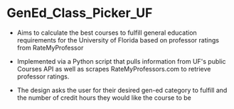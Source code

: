 # GenEd_Class_Picker_UF
- Aims to calculate the best courses to fulfill general education requirements for the University of Florida based on professor ratings from RateMyProfessor

- Implemented via a Python script that pulls information from UF's public Courses API as well as scrapes RateMyProfessors.com to retrieve professor ratings.

- The design asks the user for their desired gen-ed category to fulfill and the number of credit hours they would like the course to be
